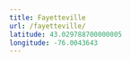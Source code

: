 ```yaml
---
title: Fayetteville
url: /fayetteville/
latitude: 43.029788700000005
longitude: -76.0043643
---
```

